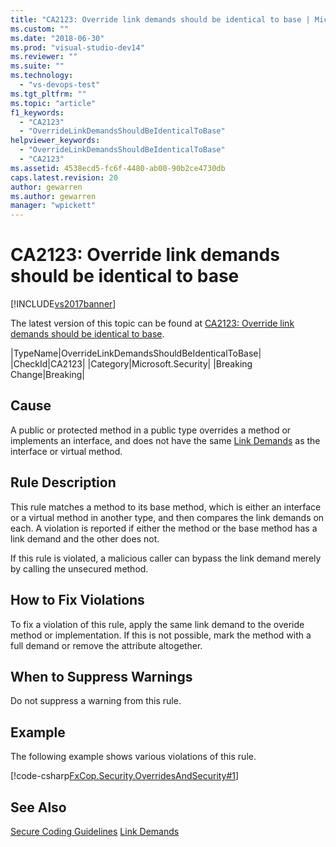 ```yaml
---
title: "CA2123: Override link demands should be identical to base | Microsoft Docs"
ms.custom: ""
ms.date: "2018-06-30"
ms.prod: "visual-studio-dev14"
ms.reviewer: ""
ms.suite: ""
ms.technology:
  - "vs-devops-test"
ms.tgt_pltfrm: ""
ms.topic: "article"
f1_keywords:
  - "CA2123"
  - "OverrideLinkDemandsShouldBeIdenticalToBase"
helpviewer_keywords:
  - "OverrideLinkDemandsShouldBeIdenticalToBase"
  - "CA2123"
ms.assetid: 4538ecd5-fc6f-4480-ab00-90b2ce4730db
caps.latest.revision: 20
author: gewarren
ms.author: gewarren
manager: "wpickett"
---
```

# CA2123: Override link demands should be identical to base
[!INCLUDE[vs2017banner](../includes/vs2017banner.md)]

The latest version of this topic can be found at [CA2123: Override link demands should be identical to base](https://docs.microsoft.com/visualstudio/code-quality/ca2123-override-link-demands-should-be-identical-to-base).

|TypeName|OverrideLinkDemandsShouldBeIdenticalToBase|
|CheckId|CA2123|
|Category|Microsoft.Security|
|Breaking Change|Breaking|

## Cause
 A public or protected method in a public type overrides a method or implements an interface, and does not have the same [Link Demands](http://msdn.microsoft.com/library/a33fd5f9-2de9-4653-a4f0-d9df25082c4d) as the interface or virtual method.

## Rule Description
 This rule matches a method to its base method, which is either an interface or a virtual method in another type, and then compares the link demands on each. A violation is reported if either the method or the base method has a link demand and the other does not.

 If this rule is violated, a malicious caller can bypass the link demand merely by calling the unsecured method.

## How to Fix Violations
 To fix a violation of this rule, apply the same link demand to the overide method or implementation. If this is not possible, mark the method with a full demand or remove the attribute altogether.

## When to Suppress Warnings
 Do not suppress a warning from this rule.

## Example
 The following example shows various violations of this rule.

 [!code-csharp[FxCop.Security.OverridesAndSecurity#1](../snippets/csharp/VS_Snippets_CodeAnalysis/FxCop.Security.OverridesAndSecurity/cs/FxCop.Security.OverridesAndSecurity.cs#1)]

## See Also
 [Secure Coding Guidelines](http://msdn.microsoft.com/library/4f882d94-262b-4494-b0a6-ba9ba1f5f177)
 [Link Demands](http://msdn.microsoft.com/library/a33fd5f9-2de9-4653-a4f0-d9df25082c4d)



